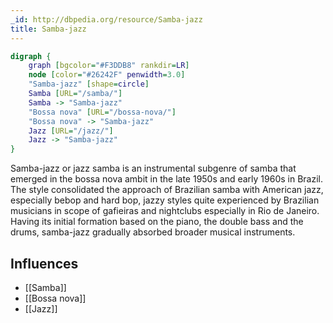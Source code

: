 ```yaml
---
_id: http://dbpedia.org/resource/Samba-jazz
title: Samba-jazz
---
```


```dot
digraph {
	graph [bgcolor="#F3DDB8" rankdir=LR]
	node [color="#26242F" penwidth=3.0]
	"Samba-jazz" [shape=circle]
	Samba [URL="/samba/"]
	Samba -> "Samba-jazz"
	"Bossa nova" [URL="/bossa-nova/"]
	"Bossa nova" -> "Samba-jazz"
	Jazz [URL="/jazz/"]
	Jazz -> "Samba-jazz"
}
```

Samba-jazz or jazz samba is an instrumental subgenre of samba that emerged in the bossa nova ambit in the late 1950s and early 1960s in Brazil. The style consolidated the approach of Brazilian samba with American jazz, especially bebop and hard bop, jazzy styles quite experienced by Brazilian musicians in scope of gafieiras and nightclubs especially in Rio de Janeiro. Having its initial formation based on the piano, the double bass and the drums, samba-jazz gradually absorbed broader musical instruments.

## Influences
- [[Samba]]
- [[Bossa nova]]
- [[Jazz]]
